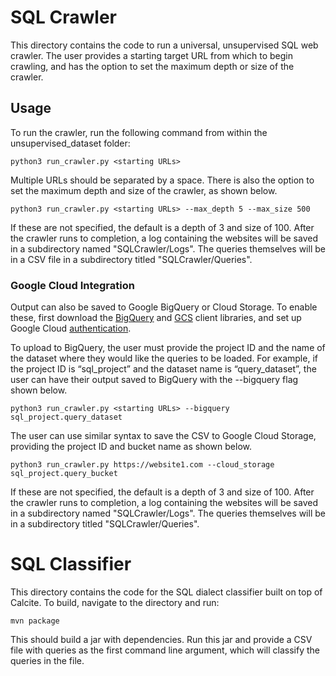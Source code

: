 # SQL Crawler

This directory contains the code to run a universal, unsupervised SQL web crawler. The user provides a starting target URL from which to begin crawling, and has the option to set the maximum depth or size of the crawler.

## Usage
To run the crawler, run the following command from within the unsupervised_dataset folder:

```
python3 run_crawler.py <starting URLs>
```

Multiple URLs should be separated by a space. There is also the option to set the maximum depth and size of the crawler, as shown below.

```
python3 run_crawler.py <starting URLs> --max_depth 5 --max_size 500
```

If these are not specified, the default is a depth of 3 and size of 100. After the crawler runs to completion, a log containing the websites will be saved in a subdirectory named "SQLCrawler/Logs". The queries themselves will be in a CSV file in a subdirectory titled "SQLCrawler/Queries".

### Google Cloud Integration

Output can also be saved to Google BigQuery or Cloud Storage. To enable these, first download the [BigQuery](https://cloud.google.com/bigquery/docs/reference/libraries#installing_the_client_library) and [GCS](https://cloud.google.com/storage/docs/reference/libraries#installing_the_client_library) client libraries, and set up Google Cloud [authentication](https://cloud.google.com/docs/authentication/production).

To upload to BigQuery, the user must provide the project ID and the name of the dataset where they would like the queries to be loaded. For example, if the project ID is “sql_project” and the dataset name is “query_dataset”, the user can have their output saved to BigQuery with the --bigquery flag shown below.

```
python3 run_crawler.py <starting URLs> --bigquery sql_project.query_dataset
```

The user can use similar syntax to save the CSV to Google Cloud Storage, providing the project ID and bucket name as shown below.

```
python3 run_crawler.py https://website1.com --cloud_storage sql_project.query_bucket
```

If these are not specified, the default is a depth of 3 and size of 100. After the crawler runs to completion, a log containing the websites will be saved in a subdirectory named "SQLCrawler/Logs". The queries themselves will be in a subdirectory titled "SQLCrawler/Queries".

# SQL Classifier

This directory contains the code for the SQL dialect classifier built on top of Calcite. To build, navigate to the directory and run:
```
mvn package
```

This should build a jar with dependencies. Run this jar and provide a CSV file with queries as the first command line argument, which will classify the queries in the file.
